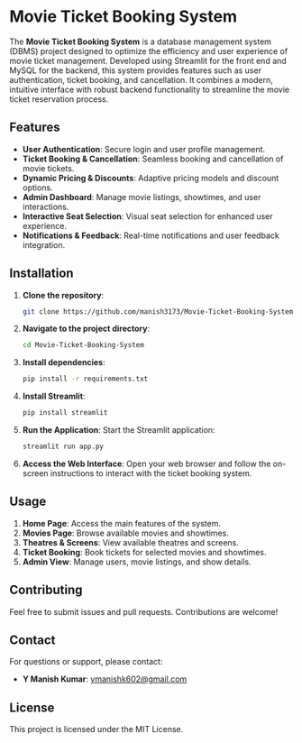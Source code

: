 # Movie Ticket Booking System


The **Movie Ticket Booking System** is a database management system (DBMS) project designed to optimize the efficiency and user experience of movie ticket management. Developed using Streamlit for the front end and MySQL for the backend, this system provides features such as user authentication, ticket booking, and cancellation. It combines a modern, intuitive interface with robust backend functionality to streamline the movie ticket reservation process.

## Features

- **User Authentication**: Secure login and user profile management.
- **Ticket Booking & Cancellation**: Seamless booking and cancellation of movie tickets.
- **Dynamic Pricing & Discounts**: Adaptive pricing models and discount options.
- **Admin Dashboard**: Manage movie listings, showtimes, and user interactions.
- **Interactive Seat Selection**: Visual seat selection for enhanced user experience.
- **Notifications & Feedback**: Real-time notifications and user feedback integration.

## Installation

1. **Clone the repository**:
    ```bash
    git clone https://github.com/manish3173/Movie-Ticket-Booking-System.git
    ```

2. **Navigate to the project directory**:
    ```bash
    cd Movie-Ticket-Booking-System
    ```

3. **Install dependencies**:
    ```bash
    pip install -r requirements.txt
    ```

4. **Install Streamlit**:
    ```bash
    pip install streamlit
    ```

5. **Run the Application**:
    Start the Streamlit application:
    ```bash
    streamlit run app.py
    ```

6. **Access the Web Interface**:
    Open your web browser and follow the on-screen instructions to interact with the ticket booking system.

## Usage

1. **Home Page**: Access the main features of the system.
2. **Movies Page**: Browse available movies and showtimes.
3. **Theatres & Screens**: View available theatres and screens.
4. **Ticket Booking**: Book tickets for selected movies and showtimes.
5. **Admin View**: Manage users, movie listings, and show details.

## Contributing
Feel free to submit issues and pull requests. Contributions are welcome!

## Contact
For questions or support, please contact:

- **Y Manish Kumar**: [ymanishk602@gmail.com](mailto:ymanishk602@gmail.com)

## License
This project is licensed under the MIT License.
